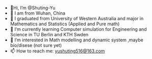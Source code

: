 - 👋Hi, I’m @Shuting-Yu
- 👋 I am from Wuhan, China
- 👀 I graduated from University of Western Australia and major in Mathematics and Statistics (Applied and Pure math)
- 🌱 I’m currently learning Computer simulation for Engineering and Science in TU Berlin and KTH Swden
- 💞️ I’m interested in Math modelling and dynamic system ,maybe bio/disese (not sure yet)
- 📫 How to reach me: yushuting516@163.com

<!---
Shuting-Yu/Shuting-Yu is a ✨ special ✨ repository because its `README.md` (this file) appears on your GitHub profile.
You can click the Preview link to take a look at your changes.
--->
